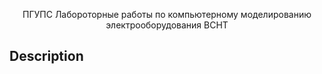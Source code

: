 <p align="center">
<p align="center">
    ПГУПС
  Лабороторные работы по компьютерному моделированию электрооборудования ВСНТ   
</p>

## Description



## 

</p>

